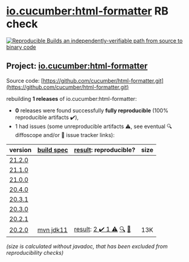 [io.cucumber:html-formatter](https://central.sonatype.com/artifact/io.cucumber/html-formatter/versions) RB check
=======

[![Reproducible Builds](https://reproducible-builds.org/images/logos/rb.svg) an independently-verifiable path from source to binary code](https://reproducible-builds.org/)

## Project: [io.cucumber:html-formatter](https://central.sonatype.com/artifact/io.cucumber/html-formatter/versions)

Source code: [https://github.com/cucumber/html-formatter.git](https://github.com/cucumber/html-formatter.git)

rebuilding **1 releases** of io.cucumber:html-formatter:
- **0** releases were found successfully **fully reproducible** (100% reproducible artifacts :heavy_check_mark:),
- 1 had issues (some unreproducible artifacts :warning:, see eventual :mag: diffoscope and/or :memo: issue tracker links):

| version | [build spec](/BUILDSPEC.md) | [result](https://reproducible-builds.org/docs/jvm/): reproducible? | size |
| -- | --------- | ------ | -- |
| [21.2.0](https://central.sonatype.com/artifact/io.cucumber/html-formatter/21.2.0/pom) | | | |
| [21.1.0](https://central.sonatype.com/artifact/io.cucumber/html-formatter/21.1.0/pom) | | | |
| [21.0.0](https://central.sonatype.com/artifact/io.cucumber/html-formatter/21.0.0/pom) | | | |
| [20.4.0](https://central.sonatype.com/artifact/io.cucumber/html-formatter/20.4.0/pom) | | | |
| [20.3.1](https://central.sonatype.com/artifact/io.cucumber/html-formatter/20.3.1/pom) | | | |
| [20.3.0](https://central.sonatype.com/artifact/io.cucumber/html-formatter/20.3.0/pom) | | | |
| [20.2.1](https://central.sonatype.com/artifact/io.cucumber/html-formatter/20.2.1/pom) | | | |
| [20.2.0](https://central.sonatype.com/artifact/io.cucumber/html-formatter/20.2.0/pom) | [mvn jdk11](html-formatter-20.2.0.buildspec) | [result](html-formatter-20.2.0.buildinfo): [2 :heavy_check_mark:  1 :warning:](html-formatter-20.2.0.buildcompare) [:mag:](html-formatter-20.2.0.diffoscope) [:memo:](https://github.com/cucumber/html-formatter/issues/207) | 13K |

<i>(size is calculated without javadoc, that has been excluded from reproducibility checks)</i>
